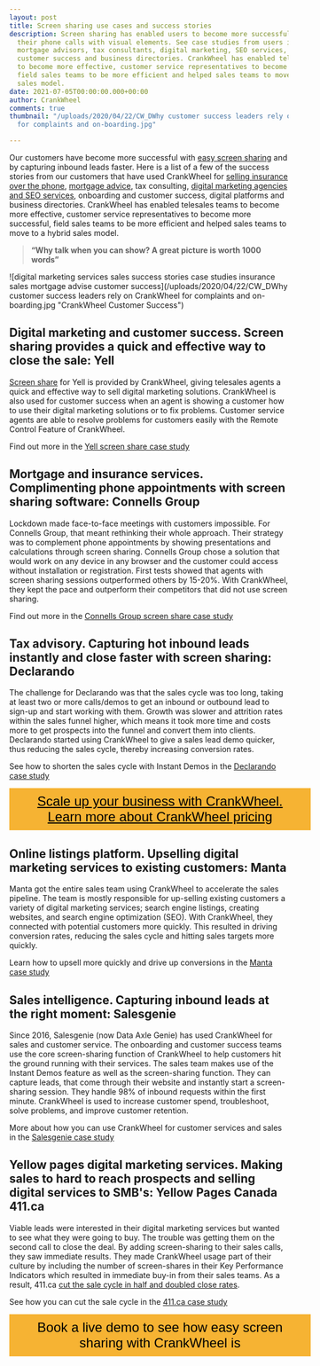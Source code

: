 ```yaml
---
layout: post
title: Screen sharing use cases and success stories
description: Screen sharing has enabled users to become more successful by complementing
  their phone calls with visual elements. See case studies from users in insurance,
  mortgage advisors, tax consultants, digital marketing, SEO services, onboarding,
  customer success and business directories. CrankWheel has enabled telesales teams
  to become more effective, customer service representatives to become more successful,
  field sales teams to be more efficient and helped sales teams to move to a hybrid
  sales model.
date: 2021-07-05T00:00:00.000+00:00
author: CrankWheel
comments: true
thumbnail: "/uploads/2020/04/22/CW_DWhy customer success leaders rely on CrankWheel
  for complaints and on-boarding.jpg"

---
```

Our customers have become more successful with [easy screen sharing](https://crankwheel.com/screen-sharing/ "Easy screen sharing") and by capturing inbound leads faster. Here is a list of a few of the success stories from our customers that have used CrankWheel for [selling insurance over the phone](https://crankwheel.com/how-insurance-agents-increase-their-sales-over-the-phone-case-study/), [mortgage advice](https://crankwheel.com/industries/screen-sharing-for-mortgage-advisors/), tax consulting, [digital marketing agencies and SEO services](https://crankwheel.com/industries/screen-sharing-for-digital-agency-sales/), onboarding and customer success, digital platforms and business directories. CrankWheel has enabled telesales teams to become more effective, customer service representatives to become more successful, field sales teams to be more efficient and helped sales teams to move to a hybrid sales model.

> **“Why talk when you can show? A great picture is worth 1000 words”**

![digital marketing services sales success stories case studies insurance sales mortgage advise customer success](/uploads/2020/04/22/CW_DWhy customer success leaders rely on CrankWheel for complaints and on-boarding.jpg "CrankWheel Customer Success")

## **Digital marketing and customer success.** Screen sharing provides a quick and effective way to close the sale: Yell

[Screen share](https://crankwheel.com/screen-sharing/) for Yell is provided by CrankWheel, giving telesales agents a quick and effective way to sell digital marketing solutions. CrankWheel is also used for customer success when an agent is showing a customer how to use their digital marketing solutions or to fix problems. Customer service agents are able to resolve problems for customers easily with the Remote Control Feature of CrankWheel.

Find out more in the [Yell screen share case study](https://crankwheel.com/yell-hibu-case-study/ "Yell Screen Share Case Study")

## **Mortgage and insurance services.** Complimenting phone appointments with screen sharing software: Connells Group

Lockdown made face-to-face meetings with customers impossible. For Connells Group, that meant rethinking their whole approach. Their strategy was to complement phone appointments by showing presentations and calculations through screen sharing. Connells Group chose a solution that would work on any device in any browser and the customer could access without installation or registration. First tests showed that agents with screen sharing sessions outperformed others by 15-20%. With CrankWheel, they kept the pace and outperform their competitors that did not use screen sharing.

Find out more in the [Connells Group screen share case study](https://crankwheel.com/connells-case-study/ "Connells Group screen share case study")

## **Tax advisory.** Capturing hot inbound leads instantly and close faster with screen sharing: Declarando

The challenge for Declarando was that the sales cycle was too long, taking at least two or more calls/demos to get an inbound or outbound lead to sign-up and start working with them. Growth was slower and attrition rates within the sales funnel higher, which means it took more time and costs more to get prospects into the funnel and convert them into clients. Declarando started using CrankWheel to give a sales lead demo quicker, thus reducing the sales cycle, thereby increasing conversion rates.

See how to shorten the sales cycle with Instant Demos in the [Declarando case study](https://crankwheel.com/declarando-case-study/ "Shorten Sales cycle - Declarando Case study")

<style> .btn-signup { padding-top: 11px !important; border-radius: 0px !important; background-color: #f6b333; text-align: center; padding: 10px 20px !important; border: 0px !important; width: 100%; margin-bottom: 20px; } .btn-signup a { color: black !important; font-family: 'Titillium Web', sans-serif; font-size: 24px !important; font-weight: normal !important; } </style>

<div class="btn-signup"><a style="cursor: pointer;" href="/pricing">Scale up your business with CrankWheel. Learn more about CrankWheel pricing</a></div>

## **Online listings platform.** Upselling digital marketing services to existing customers: Manta

Manta got the entire sales team using CrankWheel to accelerate the sales pipeline. The team is mostly responsible for up-selling existing customers a variety of digital marketing services; search engine listings, creating websites, and search engine optimization (SEO). With CrankWheel, they connected with potential customers more quickly. This resulted in driving conversion rates, reducing the sales cycle and hitting sales targets more quickly.

Learn how to upsell more quickly and drive up conversions in the [Manta case study](https://crankwheel.com/manta-case-study/)

## **Sales intelligence**. Capturing inbound leads at the right moment: Salesgenie

Since 2016, Salesgenie (now Data Axle Genie) has used CrankWheel for sales and customer service. The onboarding and customer success teams use the core screen-sharing function of CrankWheel to help customers hit the ground running with their services. The sales team makes use of the Instant Demos feature as well as the screen-sharing function. They can capture leads, that come through their website and instantly start a screen-sharing session. They handle 98% of inbound requests within the first minute. CrankWheel is used to increase customer spend, troubleshoot, solve problems, and improve customer retention.

More about how you can use CrankWheel for customer services and sales in the [Salesgenie case study](https://crankwheel.com/salesgenie-case-study/ "Salesgenie sales intelligence platform screen sharing case study")

## **Yellow pages digital marketing services.** Making sales to hard to reach prospects and selling digital services to SMB's: Yellow Pages Canada 411.ca

Viable leads were interested in their digital marketing services but wanted to see what they were going to buy. The trouble was getting them on the second call to close the deal. By adding screen-sharing to their sales calls, they saw immediate results. They made CrankWheel usage part of their culture by including the number of screen-shares in their Key Performance Indicators which resulted in immediate buy-in from their sales teams. As a result, 411.ca [cut the sale cycle in half and doubled close rates](https://crankwheel.com/yellow-pages-canada-411-case-study/).

See how you can cut the sale cycle in the [411.ca case study](https://crankwheel.com/yellow-pages-canada-411-case-study/ "shorter sales cycle - 411.ca screen share case study")

<style>

.btn-signup {

padding-top: 11px !important;

border-radius: 0px !important;

background-color: #f6b333;

text-align: center;

padding: 10px 20px !important;

border: 0px !important;

width: 100%;

margin-bottom: 20px;

}

.btn-signup a {

color: black !important;

font-family: 'Titillium Web', sans-serif;

font-size: 24px !important;

font-weight: normal !important;

}

</style>

<div class="btn-signup"><a style="cursor: pointer;" class="crankwheel-com-showu-launch-button">Book a live demo to see how easy screen sharing with CrankWheel is</a></div>